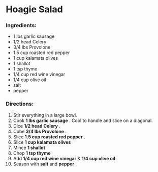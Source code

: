 # Hoagie Salad 

### Ingredients: 
* 1 lbs garlic sausage
* 1/2 head Celery
* 3/4 lbs Provolone
* 1.5 cup roasted red pepper
* 1 cup kalamata olives
* 1 shallot
* 1 tsp thyme
* 1/4 cup red wine vinegar
* 1/4 cup olive oil
*  salt
*  pepper

### Directions: 
1. Stir everything in a large bowl. 
2. Cook **1 lbs garlic sausage** . Cool to handle and slice on a diagonal. 
3. Dice **1/2 head Celery** . 
4. Cube **3/4 lbs Provolone** . 
5. Slice **1.5 cup roasted red pepper** . 
6. Slice **1 cup kalamata olives** 
7. Mince **1 shallot** 
8. Chop **1 tsp thyme** 
9. Add **1/4 cup red wine vinegar** & **1/4 cup olive oil** . 
10. Season with **salt** and **pepper** . 
